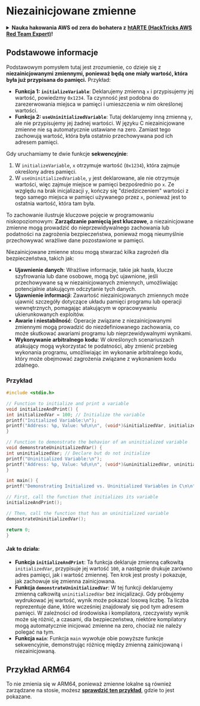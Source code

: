 # Niezainicjowane zmienne

<details>

<summary><strong>Nauka hakowania AWS od zera do bohatera z</strong> <a href="https://training.hacktricks.xyz/courses/arte"><strong>htARTE (HackTricks AWS Red Team Expert)</strong></a><strong>!</strong></summary>

Inne sposoby wsparcia HackTricks:

* Jeśli chcesz zobaczyć swoją **firmę reklamowaną w HackTricks** lub **pobrać HackTricks w formacie PDF**, sprawdź [**PLANY SUBSKRYPCYJNE**](https://github.com/sponsors/carlospolop)!
* Zdobądź [**oficjalne gadżety PEASS & HackTricks**](https://peass.creator-spring.com)
* Odkryj [**Rodzinę PEASS**](https://opensea.io/collection/the-peass-family), naszą kolekcję ekskluzywnych [**NFT**](https://opensea.io/collection/the-peass-family)
* **Dołącz do** 💬 [**grupy Discord**](https://discord.gg/hRep4RUj7f) lub [**grupy telegramowej**](https://t.me/peass) lub **śledź** nas na **Twitterze** 🐦 [**@hacktricks\_live**](https://twitter.com/hacktricks\_live)**.**
* **Podziel się swoimi sztuczkami hakowania, przesyłając PR-y do** [**HackTricks**](https://github.com/carlospolop/hacktricks) i [**HackTricks Cloud**](https://github.com/carlospolop/hacktricks-cloud) na GitHubie.

</details>

## Podstawowe informacje

Podstawowym pomysłem tutaj jest zrozumienie, co dzieje się z **niezainicjowanymi zmiennymi, ponieważ będą one miały wartość, która była już przypisana do pamięci.** Przykład:

* **Funkcja 1: `initializeVariable`**: Deklarujemy zmienną `x` i przypisujemy jej wartość, powiedzmy `0x1234`. Ta czynność jest podobna do zarezerwowania miejsca w pamięci i umieszczenia w nim określonej wartości.
* **Funkcja 2: `useUninitializedVariable`**: Tutaj deklarujemy inną zmienną `y`, ale nie przypisujemy jej żadnej wartości. W języku C niezainicjowane zmienne nie są automatycznie ustawiane na zero. Zamiast tego zachowują wartość, która była ostatnio przechowywana pod ich adresem pamięci.

Gdy uruchamiamy te dwie funkcje **sekwencyjnie**:

1. W `initializeVariable`, `x` otrzymuje wartość (`0x1234`), która zajmuje określony adres pamięci.
2. W `useUninitializedVariable`, `y` jest deklarowane, ale nie otrzymuje wartości, więc zajmuje miejsce w pamięci bezpośrednio po `x`. Ze względu na brak inicjalizacji `y`, kończy się "dziedziczeniem" wartości z tego samego miejsca w pamięci używanego przez `x`, ponieważ jest to ostatnia wartość, która tam była.

To zachowanie ilustruje kluczowe pojęcie w programowaniu niskopoziomowym: **Zarządzanie pamięcią jest kluczowe**, a niezainicjowane zmienne mogą prowadzić do nieprzewidywalnego zachowania lub podatności na zagrożenia bezpieczeństwa, ponieważ mogą nieumyślnie przechowywać wrażliwe dane pozostawione w pamięci.

Niezainicjowane zmienne stosu mogą stwarzać kilka zagrożeń dla bezpieczeństwa, takich jak:

* **Ujawnienie danych**: Wrażliwe informacje, takie jak hasła, klucze szyfrowania lub dane osobowe, mogą być ujawnione, jeśli przechowywane są w niezainicjowanych zmiennych, umożliwiając potencjalnie atakującym odczytanie tych danych.
* **Ujawnienie informacji**: Zawartość niezainicjowanych zmiennych może ujawnić szczegóły dotyczące układu pamięci programu lub operacji wewnętrznych, pomagając atakującym w opracowywaniu ukierunkowanych exploitów.
* **Awarie i niestabilność**: Operacje związane z niezainicjowanymi zmiennymi mogą prowadzić do niezdefiniowanego zachowania, co może skutkować awariami programu lub nieprzewidywalnymi wynikami.
* **Wykonywanie arbitralnego kodu**: W określonych scenariuszach atakujący mogą wykorzystać te podatności, aby zmienić przebieg wykonania programu, umożliwiając im wykonanie arbitralnego kodu, który może obejmować zagrożenia związane z wykonaniem kodu zdalnego. 

### Przykład
```c
#include <stdio.h>

// Function to initialize and print a variable
void initializeAndPrint() {
int initializedVar = 100; // Initialize the variable
printf("Initialized Variable:\n");
printf("Address: %p, Value: %d\n\n", (void*)&initializedVar, initializedVar);
}

// Function to demonstrate the behavior of an uninitialized variable
void demonstrateUninitializedVar() {
int uninitializedVar; // Declare but do not initialize
printf("Uninitialized Variable:\n");
printf("Address: %p, Value: %d\n\n", (void*)&uninitializedVar, uninitializedVar);
}

int main() {
printf("Demonstrating Initialized vs. Uninitialized Variables in C\n\n");

// First, call the function that initializes its variable
initializeAndPrint();

// Then, call the function that has an uninitialized variable
demonstrateUninitializedVar();

return 0;
}
```
#### Jak to działa:

* **Funkcja `initializeAndPrint`**: Ta funkcja deklaruje zmienną całkowitą `initializedVar`, przypisuje jej wartość `100`, a następnie drukuje zarówno adres pamięci, jak i wartość zmiennej. Ten krok jest prosty i pokazuje, jak zachowuje się zmienna zainicjowana.
* **Funkcja `demonstrateUninitializedVar`**: W tej funkcji deklarujemy zmienną całkowitą `uninitializedVar` bez inicjalizacji. Gdy próbujemy wydrukować jej wartość, wynik może pokazać losową liczbę. Ta liczba reprezentuje dane, które wcześniej znajdowały się pod tym adresem pamięci. W zależności od środowiska i kompilatora, rzeczywisty wynik może się różnić, a czasami, dla bezpieczeństwa, niektóre kompilatory mogą automatycznie inicjować zmienne na zero, chociaż nie należy polegać na tym.
* **Funkcja `main`**: Funkcja `main` wywołuje obie powyższe funkcje sekwencyjnie, demonstrując różnicę między zmienną zainicjowaną i niezainicjowaną.

## Przykład ARM64

To nie zmienia się w ARM64, ponieważ zmienne lokalne są również zarządzane na stosie, możesz [**sprawdzić ten przykład**](https://8ksec.io/arm64-reversing-and-exploitation-part-6-exploiting-an-uninitialized-stack-variable-vulnerability/), gdzie to jest pokazane.
